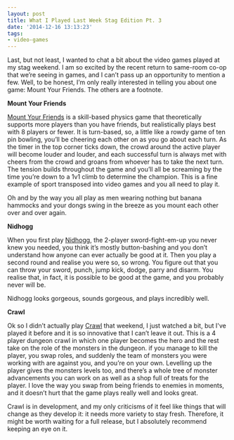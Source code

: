 ```yaml
---
layout: post
title: What I Played Last Week Stag Edition Pt. 3
date: '2014-12-16 13:13:23'
tags:
- video-games
---
```


Last, but not least, I wanted to chat a bit about the video games played at my stag weekend. I am so excited by the recent return to same-room co-op that we’re seeing in games, and I can’t pass up an opportunity to mention a few. Well, to be honest, I’m only really interested in telling you about one game: Mount Your Friends. The others are a footnote.

**Mount Your Friends**

[Mount Your Friends](http://store.steampowered.com/app/296470/) is a skill-based physics game that theoretically supports more players than you have friends, but realistically plays best with 8 players or fewer. It is turn-based, so, a little like a rowdy game of ten pin bowling, you’ll be cheering each other on as you go about each turn. As the timer in the top corner ticks down, the crowd around the active player will become louder and louder, and each successful turn is always met with cheers from the crowd and groans from whoever has to take the next turn. The tension builds throughout the game and you’ll all be screaming by the time you’re down to a 1v1 climb to determine the champion. This is a fine example of sport transposed into video games and you all need to play it.

Oh and by the way you all play as men wearing nothing but banana hammocks and your dongs swing in the breeze as you mount each other over and over again.

**Nidhogg**

When you first play [Nidhogg](http://store.steampowered.com/app/94400/), the 2-player sword-fight-em-up you never knew you needed, you think it’s mostly button-bashing and you don’t understand how anyone can ever actually be good at it. Then you play a second round and realise you were so, so wrong. You figure out that you can throw your sword, punch, jump kick, dodge, parry and disarm. You realise that, in fact, it is possible to be good at the game, and you probably never will be.

Nidhogg looks gorgeous, sounds gorgeous, and plays incredibly well.

**Crawl**

Ok so I didn’t actually play [Crawl](http://store.steampowered.com/app/293780/) that weekend, I just watched a bit, but I've played it before and it is so innovative that I can’t leave it out. This is a 4 player dungeon crawl in which one player becomes the hero and the rest take on the role of the monsters in the dungeon. if you manage to kill the player, you swap roles, and suddenly the team of monsters you were working with are against you, and you’re on your own. Levelling up the player gives the monsters levels too, and there’s a whole tree of monster advancements you can work on as well as a shop full of treats for the player. I love the way you swap from being friends to enemies in moments, and it doesn’t hurt that the game plays really well and looks great.

Crawl is in development, and my only criticisms of it feel like things that will change as they develop it: it needs more variety to stay fresh. Therefore, it might be worth waiting for a full release, but I absolutely recommend keeping an eye on it.